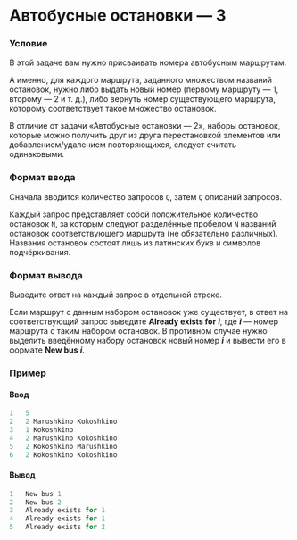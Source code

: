 # Автобусные остановки — 3

### Условие
 
В этой задаче вам нужно присваивать номера автобусным маршрутам.

А именно, для каждого маршрута, заданного множеством названий остановок, нужно либо выдать новый номер (первому маршруту — 1, второму — 2 и т. д.), либо вернуть номер существующего маршрута, которому соответствует такое множество остановок.

В отличие от задачи «Автобусные остановки — 2», наборы остановок, которые можно получить друг из друга перестановкой элементов или добавлением/удалением повторяющихся, следует считать одинаковыми.  

### Формат ввода

Сначала вводится количество запросов `Q`, затем `Q` описаний запросов.

Каждый запрос представляет собой положительное количество остановок `N`, за которым следуют разделённые пробелом `N` названий остановок соответствующего маршрута (не обязательно различных). Названия остановок состоят лишь из латинских букв и символов подчёркивания.

### Формат вывода

Выведите ответ на каждый запрос в отдельной строке.

Если маршрут с данным набором остановок уже существует, в ответ на соответствующий запрос выведите **Already exists for** ***i***, где ***i*** — номер маршрута с таким набором остановок. В противном случае нужно выделить введённому набору остановок новый номер ***i*** и вывести его в формате **New bus** ***i***.

### Пример

#### Ввод

```objectivec
1   5
2   2 Marushkino Kokoshkino
3   1 Kokoshkino
4   2 Marushkino Kokoshkino
5   2 Kokoshkino Marushkino
6   2 Kokoshkino Kokoshkino
```

#### Вывод

```objectivec
1   New bus 1
2   New bus 2
3   Already exists for 1
4   Already exists for 1
5   Already exists for 2
```
